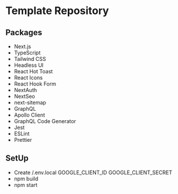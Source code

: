 # Template Repository

## Packages

- Next.js
- TypeScript
- Tailwind CSS
- Headless UI
- React Hot Toast
- React Icons
- React Hook Form
- NextAuth
- NextSeo
- next-sitemap
- GraphQL
- Apollo Client
- GraphQL Code Generator
- Jest
- ESLint
- Prettier

## SetUp

- Create /.env.local
  GOOGLE_CLIENT_ID
  GOOGLE_CLIENT_SECRET
- npm build
- npm start
